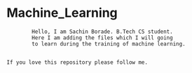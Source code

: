 # Machine_Learning
            Hello, I am Sachin Borade. B.Tech CS student. 
            Here I am adding the files which I will going 
            to learn during the training of machine learning.


    If you love this repository please follow me. 
            
